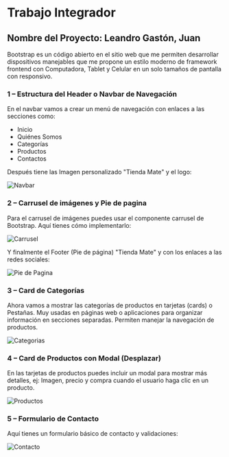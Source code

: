 # Trabajo Integrador

## Nombre del Proyecto: Leandro Gastón, Juan

Bootstrap es un código abierto en el sitio web que me permiten desarrollar dispositivos manejables que me propone un estilo moderno de framework frontend  con Computadora, Tablet y Celular en un solo tamaños de pantalla con responsivo.

### 1 – Estructura del Header o Navbar de Navegación

En el navbar vamos a crear un menú de navegación con enlaces a las secciones como:
- Inicio
- Quiénes Somos
- Categorías
- Productos
- Contactos

Después tiene las Imagen personalizado "Tienda Mate" y el logo: 

![Navbar](https://i.postimg.cc/Prxxp7NB/1.png)

### 2 – Carrusel de imágenes y Pie de pagina

Para el carrusel de imágenes puedes usar el componente carrusel de Bootstrap. Aquí tienes cómo implementarlo:

![Carrusel](https://i.postimg.cc/tCWXxHpv/2.png)

Y finalmente el Footer (Pie de página) "Tienda Mate" y con los enlaces a las redes sociales:

![Pie de Pagina](https://i.postimg.cc/RhqWBpt5/3.png)

### 3 – Card de Categorías

Ahora vamos a mostrar las categorías de productos en tarjetas (cards) o Pestañas. Muy usadas en páginas web o aplicaciones para organizar información en secciones separadas. Permiten manejar la navegación de productos.

![Categorias](https://i.postimg.cc/RVgzfC2R/4.png)

### 4 – Card de Productos con Modal (Desplazar)

En las tarjetas de productos puedes incluir un modal para mostrar más detalles, ej: Imagen, precio y compra cuando el usuario haga clic en un producto.

![Productos](https://i.postimg.cc/FRcXMjWF/5.png)

### 5 – Formulario de Contacto

Aquí tienes un formulario básico de contacto y validaciones:

![Contacto](https://i.postimg.cc/k48zD7d7/6.png)
